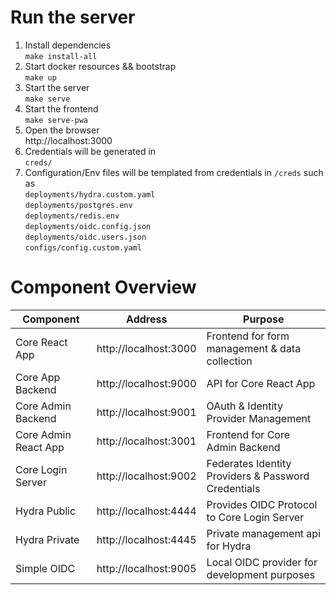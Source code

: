# Run the server

1. Install dependencies<br>`make install-all`
2. Start docker resources && bootstrap<br>`make up`
3. Start the server<br>`make serve`
4. Start the frontend <br>`make serve-pwa`
5. Open the browser<br>http://localhost:3000
6. Credentials will be generated in
   <br>`creds/`
7. Configuration/Env files will be templated from credentials in `/creds` such as
   <br>`deployments/hydra.custom.yaml`
   <br>`deployments/postgres.env`
   <br>`deployments/redis.env`
   <br>`deployments/oidc.config.json`
   <br>`deployments/oidc.users.json`
   <br>`configs/config.custom.yaml`

# Component Overview

| Component | Address | Purpose | 
|-----------|---------|---------|
Core React App | http://localhost:3000 | Frontend for form management & data collection
Core App Backend| http://localhost:9000 | API for Core React App
Core Admin Backend | http://localhost:9001 | OAuth & Identity Provider Management
Core Admin React App | http://localhost:3001 | Frontend for Core Admin Backend
Core Login Server | http://localhost:9002 | Federates Identity Providers & Password Credentials
Hydra Public| http://localhost:4444 | Provides OIDC Protocol to Core Login Server
Hydra Private | http://localhost:4445 | Private management api for Hydra
Simple OIDC | http://localhost:9005 | Local OIDC provider for development purposes
